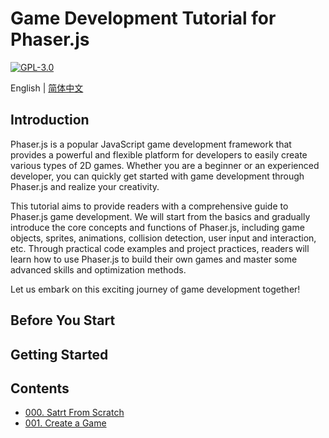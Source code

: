 # Game Development Tutorial for Phaser.js

[![GPL-3.0](https://img.shields.io/github/license/xiaofuyesnew/phaser-js-tutorial)](https://www.gnu.org/licenses/gpl-3.0.html)

English | [简体中文](README.zh-CN.md)

## Introduction

Phaser.js is a popular JavaScript game development framework that provides a powerful and flexible platform for developers to easily create various types of 2D games. Whether you are a beginner or an experienced developer, you can quickly get started with game development through Phaser.js and realize your creativity.

This tutorial aims to provide readers with a comprehensive guide to Phaser.js game development. We will start from the basics and gradually introduce the core concepts and functions of Phaser.js, including game objects, sprites, animations, collision detection, user input and interaction, etc. Through practical code examples and project practices, readers will learn how to use Phaser.js to build their own games and master some advanced skills and optimization methods.

Let us embark on this exciting journey of game development together!

## Before You Start

## Getting Started

## Contents

- [000. Satrt From Scratch](./packages/000_start_from_scratch/README.md)
- [001. Create a Game](./packages/001_create_a_game/README.md)
